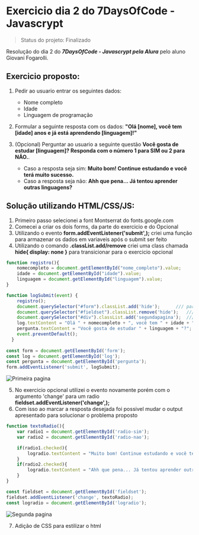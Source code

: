 # Exercicio dia 2 do 7DaysOfCode - Javascrypt

> Status do projeto: Finalizado

Resolução do dia 2 do ***7DaysOfCode - Javascrypt pela Alura*** pelo aluno Giovani Fogarolli.

## Exercicio proposto:

1. Pedir ao usuario entrar os seguintes dados:
   + Nome completo
   + Idade
   + Linguagem de programação
   
2. Formular a seguinte resposta com os dados: **"Olá [nome], você tem [idade] anos e já está aprendendo [linguagem]!"**

3. (Opcional) Perguntar ao usuario a seguinte questão **Você gosta de estudar [linguagem]? Responda com o número 1 para SIM ou 2 para NÃO.**.
    + Caso a resposta seja sim:  **Muito bom! Continue estudando e você terá muito sucesso.**
    + Caso a resposta seja não:  **Ahh que pena... Já tentou aprender outras linguagens?**

## Solução utilizando HTML/CSS/JS:

1. Primeiro passo selecionei a font Montserrat do fonts.google.com
2. Comecei a criar os dois forms, da parte do exercicio e do Opcional
3. Utilizando o evento **form.addEventListener('submit',);** criei uma função para armazenar os dados em variaveis após o submit ser feito
4. Utilizando o comando **.classList.add/remove** criei uma class chamada **hide{ display: none }** para transicionar para o exercicio opcional

```js
function registro(){
    nomecompleto = document.getElementById("nome_completo").value;
    idade = document.getElementById("idade").value;
    linguagem = document.getElementById("linguagem").value;
}

function logSubmit(event) {
    registro();
    document.querySelector("#form").classList.add('hide');		/// para entrar na segunda pagina
    document.querySelector("#fieldset").classList.remove('hide');	/// para entrar na segunda pagina
    document.querySelector("#div").classList.add('segundapagina');	/// para entrar na segunda pagina
    log.textContent = "Olá " + nomecompleto + ", você tem " + idade + " anos e já está aprendendo " + linguagem + "!";
    pergunta.textContent = "Você gosta de estudar " + linguagem + "?";
    event.preventDefault();
  }
  
const form = document.getElementById('form');
const log = document.getElementById('log');
const pergunta = document.getElementById('pergunta');
form.addEventListener('submit', logSubmit);
```


![Primeira pagina](https://i.ibb.co/HCPmTfy/imagem-2023-01-16-223412469.png)

5. No exercicio opcional utilizei o evento novamente porém com o argumento 'change' para um radio **fieldset.addEventListener('change',);**
6. Com isso ao marcar a resposta desejada foi possivel mudar o output apresentado para solucionar o problema proposto

```js
function textoRadio(){
    var radio1 = document.getElementById('radio-sim');
    var radio2 = document.getElementById('radio-nao');

    if(radio1.checked){
        logradio.textContent = "Muito bom! Continue estudando e você terá muito sucesso."
    }
    if(radio2.checked){
        logradio.textContent = "Ahh que pena... Já tentou aprender outras linguagens?"
    }
}

const fieldset = document.getElementById('fieldset');
fieldset.addEventListener('change', textoRadio);
const logradio = document.getElementById('logradio');
```

![Segunda pagina](https://i.ibb.co/dttcGdF/imagem-2023-01-16-223715439.png)

7. Adição de CSS para estilizar o html
